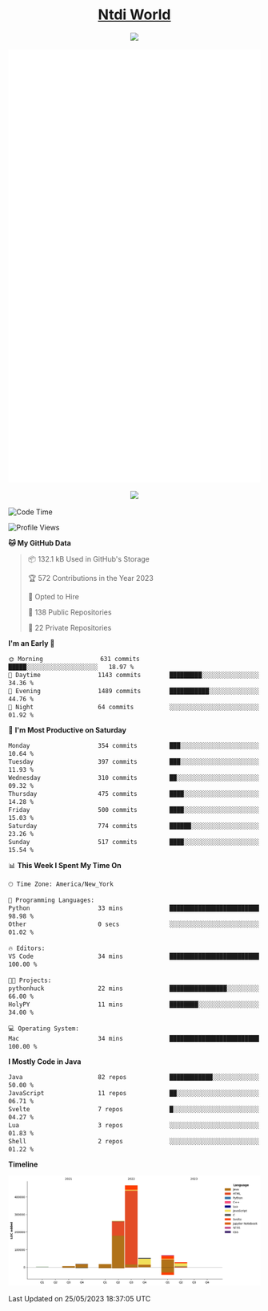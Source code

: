 <h1 align="center"><a href="https://www.ntdi.world">Ntdi World</a></h1>
<p align="center">
  <a href="https://github.com/n-tdi"><img src="https://readme-typing-svg.herokuapp.com?lines=FullStack+Developer;Web+Developer;Open-Source+Enthusiast;Java+Developer;Spigot-API%20Developer;&center=true&width=500&height=50"></a>
</p>

<div align="center">
  <img src="/github-metrics.svg"></img>
  
  <img src="https://komarev.com/ghpvc/?username=n-tdi&color=green"></img>
</div>

<!-- May use later.. idk -->
<!-- <a href="http://www.github.com/n-tdi"><img src="https://github-readme-stats.vercel.app/api?username=n-tdi&show_icons=true&hide=&count_private=true&title_color=0891b2&text_color=ffffff&icon_color=0891b2&bg_color=1c1917&hide_border=true&show_icons=true" alt="n-tdi's GitHub stats" /></a> -->

<!--START_SECTION:waka-->
![Code Time](http://img.shields.io/badge/Code%20Time-248%20hrs%205%20mins-blue)

![Profile Views](http://img.shields.io/badge/Profile%20Views-4-blue)

**🐱 My GitHub Data** 

> 📦 132.1 kB Used in GitHub's Storage 
 > 
> 🏆 572 Contributions in the Year 2023
 > 
> 💼 Opted to Hire
 > 
> 📜 138 Public Repositories 
 > 
> 🔑 22 Private Repositories 
 > 
**I'm an Early 🐤** 

```text
🌞 Morning                631 commits         █████░░░░░░░░░░░░░░░░░░░░   18.97 % 
🌆 Daytime                1143 commits        █████████░░░░░░░░░░░░░░░░   34.36 % 
🌃 Evening                1489 commits        ███████████░░░░░░░░░░░░░░   44.76 % 
🌙 Night                  64 commits          ░░░░░░░░░░░░░░░░░░░░░░░░░   01.92 % 
```
📅 **I'm Most Productive on Saturday** 

```text
Monday                   354 commits         ███░░░░░░░░░░░░░░░░░░░░░░   10.64 % 
Tuesday                  397 commits         ███░░░░░░░░░░░░░░░░░░░░░░   11.93 % 
Wednesday                310 commits         ██░░░░░░░░░░░░░░░░░░░░░░░   09.32 % 
Thursday                 475 commits         ████░░░░░░░░░░░░░░░░░░░░░   14.28 % 
Friday                   500 commits         ████░░░░░░░░░░░░░░░░░░░░░   15.03 % 
Saturday                 774 commits         ██████░░░░░░░░░░░░░░░░░░░   23.26 % 
Sunday                   517 commits         ████░░░░░░░░░░░░░░░░░░░░░   15.54 % 
```


📊 **This Week I Spent My Time On** 

```text
🕑︎ Time Zone: America/New_York

💬 Programming Languages: 
Python                   33 mins             █████████████████████████   98.98 % 
Other                    0 secs              ░░░░░░░░░░░░░░░░░░░░░░░░░   01.02 % 

🔥 Editors: 
VS Code                  34 mins             █████████████████████████   100.00 % 

🐱‍💻 Projects: 
pythonhuck               22 mins             ████████████████░░░░░░░░░   66.00 % 
HolyPY                   11 mins             ████████░░░░░░░░░░░░░░░░░   34.00 % 

💻 Operating System: 
Mac                      34 mins             █████████████████████████   100.00 % 
```

**I Mostly Code in Java** 

```text
Java                     82 repos            ████████████░░░░░░░░░░░░░   50.00 % 
JavaScript               11 repos            ██░░░░░░░░░░░░░░░░░░░░░░░   06.71 % 
Svelte                   7 repos             █░░░░░░░░░░░░░░░░░░░░░░░░   04.27 % 
Lua                      3 repos             ░░░░░░░░░░░░░░░░░░░░░░░░░   01.83 % 
Shell                    2 repos             ░░░░░░░░░░░░░░░░░░░░░░░░░   01.22 % 
```



**Timeline**

![Lines of Code chart](https://raw.githubusercontent.com/n-tdi/n-tdi/main/assets/bar_graph.png)


 Last Updated on 25/05/2023 18:37:05 UTC
<!--END_SECTION:waka-->
